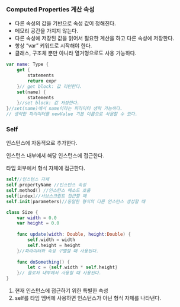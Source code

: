 ### Computed Properties 계산 속성

- 다른 속성의 값을 기반으로 속성 값이 정해진다.
- 메모리 공간을 가지지 않는다.
- 다른 속성에 저장된 값을 읽어서 필요한 계산을 하고 다른 속성에 저장한다.
- 항상 “var” 키워드로 시작해야 한다.
- 클래스, 구조체 뿐만 아니라 열거형으로도 사용 가능하다.

```swift
var name: Type {
    get {
        statements
        return expr
    }// get block: 값 리턴한다.
    set(name) {
        statements
    }//set block: 값 저장한다.
}//set(name)에서 name이라는 파라미터 생략 가능하다.
// 생략한 파라미터를 newValue 기본 이름으로 사용할 수 있다.
```
### Self

인스턴스에 자동적으로 추가한다.

인스턴스 내부에서 해당 인스턴스에 접근한다.

타입 외부에서 형식 자체에 접근한다.

```swift
self//인스턴스 자체
self.propertyName //인스턴스 속성
self.method() //인스턴스 메소드 호출
self[index]//서브스크립트 접근할 때 
self.init(parameters)//동일한 형식의 다른 인스턴스 생성할 때
```

```swift
class Size {
    var width = 0.0
    var height = 0.0
    
    func update(width: Double, height:Double) {
        self.width = width
        self.height = height
    }//파라미터와 속성 구별할 때 사용된다.
    
    func doSomething() {
        let c = {self.width * self.height}
    }// 클로저 내부에서 사용할 때 사용된다.
}
```

1. 현재 인스턴스에 접근하기 위한 특별한 속성
2. self를 타임 멤버에 사용하면 인스턴스가 아닌 형식 자체를 나타낸다.
